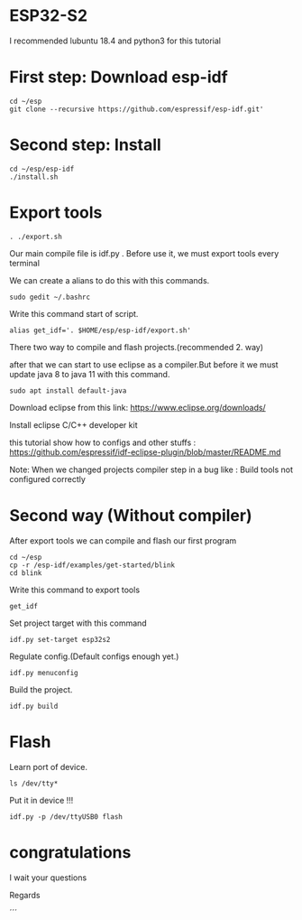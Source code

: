 # ESP32-S2

I recommended lubuntu 18.4 and python3 for this tutorial

# First step: Download esp-idf
```
cd ~/esp
git clone --recursive https://github.com/espressif/esp-idf.git'
```

# Second step: Install
```
cd ~/esp/esp-idf
./install.sh
```

# Export tools
`. ./export.sh`

Our main compile file is idf.py . Before use it, we must export tools every terminal

We can create a alians to do this with this commands.

`sudo gedit ~/.bashrc`

Write this command start of script.

`alias get_idf='. $HOME/esp/esp-idf/export.sh'`

There two way to compile and flash projects.(recommended 2. way)

after that we can start to use eclipse as a compiler.But before it we must update java 8 to java 11 with this command.

`sudo apt install default-java`

Download eclipse from this link: https://www.eclipse.org/downloads/ 

Install eclipse C/C++ developer kit

this tutorial show how to configs and other stuffs : https://github.com/espressif/idf-eclipse-plugin/blob/master/README.md

Note: When we changed projects compiler step in a bug like : Build tools not configured correctly 


# Second way (Without compiler)

After export tools we can compile and flash our first program
```
cd ~/esp
cp -r /esp-idf/examples/get-started/blink
cd blink
```
Write this command to export tools

`get_idf`

Set project target with this command

`idf.py set-target esp32s2`

Regulate config.(Default configs enough yet.)

`idf.py menuconfig`

Build the project.

`idf.py build`

# Flash 

Learn port of device.

`ls /dev/tty*`

Put it in device !!!

`idf.py -p /dev/ttyUSB0 flash`
        
# congratulations

I wait your questions

Regards

´´´
